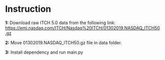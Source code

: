 # Instruction
**1:** Download raw ITCH 5.0 data from the following link:
https://emi.nasdaq.com/ITCH/Nasdaq%20ITCH/01302019.NASDAQ_ITCH50.gz

**2:** Move 01302019.NASDAQ_ITCH50.gz file in data folder.

**3:** Install dependency and run main.py
